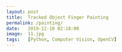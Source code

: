 ```yaml
---
layout: post
title:  Tracked Object Finger Painting
permalink: /painting/
date:   2019-12-10 02:18:00
image:  11.jpg
tags:   [Python, Computer Vision, OpenCV]
---
```

